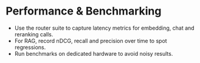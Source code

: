 # Performance & Benchmarking

- Use the router suite to capture latency metrics for embedding, chat and reranking calls.
- For RAG, record nDCG, recall and precision over time to spot regressions.
- Run benchmarks on dedicated hardware to avoid noisy results.
